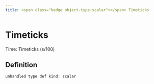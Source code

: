 ```yaml
---
title: <span class="badge object-type-scalar"></span> Timeticks
---
```

# <span class="badge object-type-scalar"></span> Timeticks

Time: Timeticks (s/100)

## Definition

```php
unhandled type def kind: scalar
```
